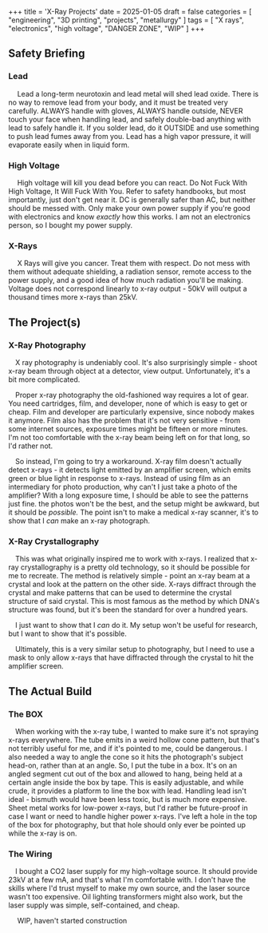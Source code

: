 +++
title = 'X-Ray Projects'
date = 2025-01-05
draft = false
categories = [
    "engineering",
    "3D printing",
    "projects",
    "metallurgy"
]
tags = [
    "X rays",
    "electronics",
    "high voltage",
    "DANGER ZONE",
    "WIP"
]
+++


## Safety Briefing

### Lead

&emsp; Lead a long-term neurotoxin and lead metal will shed lead oxide. There is no way to remove lead from your body, and it must be treated very carefully. ALWAYS handle with gloves, ALWAYS handle outside, NEVER touch your face when handling lead, and safely double-bad anything with lead to safely handle it. If you solder lead, do it OUTSIDE and use something to push lead fumes away from you. Lead has a high vapor pressure, it will evaporate easily when in liquid form. 

### High Voltage

&emsp; High voltage will kill you dead before you can react. Do Not Fuck With High Voltage, It Will Fuck With You. Refer to safety handbooks, but most importantly, just don't get near it. DC is generally safer than AC, but neither should be messed with. Only make your own power supply if you're good with electronics and know *exactly* how this works. I am not an electronics person, so I bought my power supply.

### X-Rays

&emsp; X Rays will give you cancer. Treat them with respect. Do not mess with them without adequate shielding, a radiation sensor, remote access to the power supply, and a good idea of how much radiation you'll be making. Voltage does not correspond linearly to x-ray output - 50kV will output a thousand times more x-rays than 25kV.

## The Project(s)

### X-Ray Photography

&emsp;X ray photography is undeniably cool. It's also surprisingly simple - shoot x-ray beam through object at a detector, view output. Unfortunately, it's a bit more complicated. 

&emsp;Proper x-ray photography the old-fashioned way requires a lot of gear. You need cartridges, film, and developer, none of which is easy to get or cheap. Film and developer are particularly expensive, since nobody makes it anymore. Film also has the problem that it's not very sensitive - from some internet sources, exposure times might be fifteen or more minutes. I'm not too comfortable with the x-ray beam being left on for that long, so I'd rather not.

&emsp;So instead, I'm going to try a workaround. X-ray film doesn't actually detect x-rays - it detects light emitted by an amplifier screen, which emits green or blue light in response to x-rays. Instead of using film as an intermediary for photo production, why can't I just take a photo of the amplifier? With a long exposure time, I should be able to see the patterns just fine. the photos won't be the best, and the setup might be awkward, but it should be *possible.* The point isn't to make a medical x-ray scanner, it's to show that I *can* make an x-ray photograph.

### X-Ray Crystallography

&emsp;This was what originally inspired me to work with x-rays. I realized that x-ray crystallography is a pretty old technology, so it should be possible for me to recreate. The method is relatively simple - point an x-ray beam at a crystal and look at the pattern on the other side. X-rays diffract through the crystal and make patterns that can be used to determine the crystal structure of said crystal. This is most famous as the method by which DNA's structure was found, but it's been the standard for over a hundred years. 

&emsp;I just want to show that I *can* do it. My setup won't be useful for research, but I want to show that it's possible. 

&emsp;Ultimately, this is a very similar setup to photography, but I need to use a mask to only allow x-rays that have diffracted through the crystal to hit the amplifier screen.

## The Actual Build

### The **BOX**

&emsp;When working with the x-ray tube, I wanted to make sure it's not spraying x-rays everywhere. The tube emits in a weird hollow cone pattern, but that's not terribly useful for me, and if it's pointed to me, could be dangerous. I also needed a way to angle the cone so it hits the photograph's subject head-on, rather than at an angle. So, I put the tube in a box. It's on an angled segment cut out of the box and allowed to hang, being held at a certain angle inside the box by tape. This is easily adjustable, and while crude, it provides a platform to line the box with lead. Handling lead isn't ideal - bismuth would have been less toxic, but is much more expensive. Sheet metal works for low-power x-rays, but I'd rather be future-proof in case I want or need to handle higher power x-rays. I've left a hole in the top of the box for photography, but that hole should only ever be pointed up while the x-ray is on.

### The Wiring

&emsp;I bought a CO2 laser supply for my high-voltage source. It should provide 23kV at a few mA, and that's what I'm comfortable with. I don't have the skills where I'd trust myself to make my own source, and the laser source wasn't too expensive. Oil lighting transformers might also work, but the laser supply was simple, self-contained, and cheap.

&emsp; WIP, haven't started construction